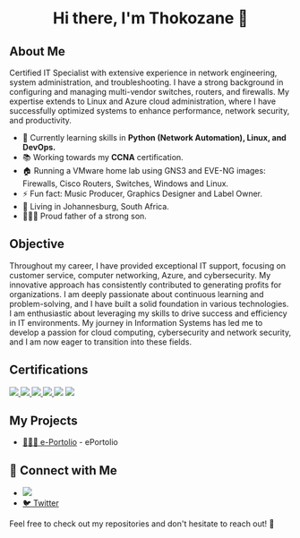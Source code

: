 <h1 align="center">Hi there, I'm Thokozane 👋</h1>

## About Me

Certified IT Specialist with extensive experience in network engineering, system administration, and troubleshooting. I have a strong background in configuring and managing multi-vendor switches, routers, and firewalls. My expertise extends to Linux and Azure cloud administration, where I have successfully optimized systems to enhance performance, network security, and productivity.

- 🚀 Currently learning skills in **Python (Network Automation), Linux, and DevOps.**
- 📚  Working towards my **CCNA** certification.
- 🏠 Running a VMware home lab using GNS3 and EVE-NG images: Firewalls, Cisco Routers, Switches, Windows and Linux.
- ⚡ Fun fact: Music Producer, Graphics Designer and Label Owner.
- 📍 Living in Johannesburg, South Africa.
- 👨🏾‍🍼 Proud father of a strong son.

## Objective

Throughout my career, I have provided exceptional IT support, focusing on customer service, computer networking, Azure, and cybersecurity. My innovative approach has consistently contributed to generating profits for organizations. I am deeply passionate about continuous learning and problem-solving, and I have built a solid foundation in various technologies. I am enthusiastic about leveraging my skills to drive success and efficiency in IT environments. My journey in Information Systems has led me to develop a passion for cloud computing, cybersecurity and network security, and I am now eager to transition into these fields.


## Certifications
<div>
<a href="https://learn.microsoft.com/api/credentials/share/en-za/tmpanza/59E21F416DEB0698?sharingId=DFE47EAE441DF46D" target="_blank">
    <img src="https://img.shields.io/badge/-Azure_Fundamentals-008000?&style=for-the-badge&logo=Microsoft_Azure&logoColor=white" />
</a>
    
<a href="https://learn.microsoft.com/api/credentials/share/en-za/tmpanza/BABF9D6E8A225013?sharingId=DFE47EAE441DF46D" target="_blank">
    <img src="https://img.shields.io/badge/-Azure_Administrator-0078D4?&style=for-the-badge&logo=Microsoft_Azure&logoColor=white" />
</a>

<a href="https://www.credly.com/badges/2cc3efe0-cd3f-42ea-817f-35ce19d389d5/public_url" target="_blank">
    <img src="https://img.shields.io/badge/-Network%2B-800080?&style=for-the-badge&logo=CompTIA&logoColor=red" />
</a>

<a href="https://www.credly.com/badges/ab3e680d-0034-471c-b668-e022e79685dc/public_url" target="_blank">
    <img src="https://img.shields.io/badge/-Security%2B-FF0000?&style=for-the-badge&logo=CompTIA&logoColor=white" />
</a>
    <img src="https://img.shields.io/badge/-Yeastar-FFD700?&style=for-the-badge&logo=Yeastar&logoColor=white" />
    <img src="https://img.shields.io/badge/-Sophos-0080DC?&style=for-the-badge&logo=Sophos&logoColor=white" />
</div>


## My Projects
- [👨🏾‍💻 e-Portolio](https://github.com/skyzo-sa/ePortfolio/tree/main) - ePortolio


## 🤳 Connect with Me

- <a href="https://www.linkedin.com/in/tempanza/"><img src="https://img.shields.io/badge/-LinkedIn-0072b1?&style=for-the-badge&logo=linkedin&logoColor=white" /></a>
- [🐦 Twitter](https://x.com/skyzo_sa)


Feel free to check out my repositories and don't hesitate to reach out! 🚀
